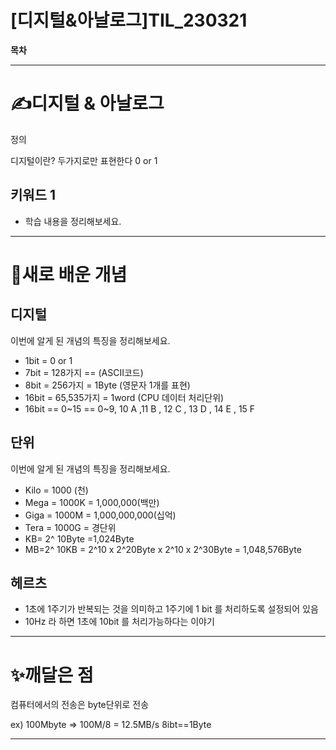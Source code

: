 # [디지털&아날로그]TIL_230321

**목차**

---

# ✍디지털 & 아날로그

정의

디지털이란? 두가지로만 표현한다 0 or 1 

## 키워드 1

- 학습 내용을 정리해보세요.

---

# 📝새로 배운 개념

## 디지털

이번에 알게 된 개념의 특징을 정리해보세요.

- 1bit = 0 or 1
- 7bit = 128가지 == (ASCII코드)
- 8bit = 256가지 = 1Byte (영문자 1개를 표현)
- 16bit = 65,535가지 = 1word (CPU 데이터 처리단위)
- 16bit == 0~15 == 0~9, 10 A ,11 B , 12 C , 13 D , 14 E , 15 F

## 단위

이번에 알게 된 개념의 특징을 정리해보세요.

- Kilo = 1000 (천)
- Mega = 1000K = 1,000,000(백만)
- Giga = 1000M = 1,000,000,000(십억)
- Tera = 1000G = 경단위
- KB= 2^ 10Byte =1,024Byte
- MB=2^ 10KB = 2^10 x 2^20Byte x  2^10 x 2^30Byte = 1,048,576Byte

## 헤르츠

- 1초에 1주기가 반복되는 것을 의미하고 1주기에 1 bit 를 처리하도록 설정되어 있음
- 10Hz 라 하면 1초에 10bit 를 처리가능하다는 이야기

---

# ✨깨달은 점

컴퓨터에서의 전송은  byte단위로 전송 

ex) 100Mbyte ⇒ 100M/8 = 12.5MB/s   8ibt==1Byte

---